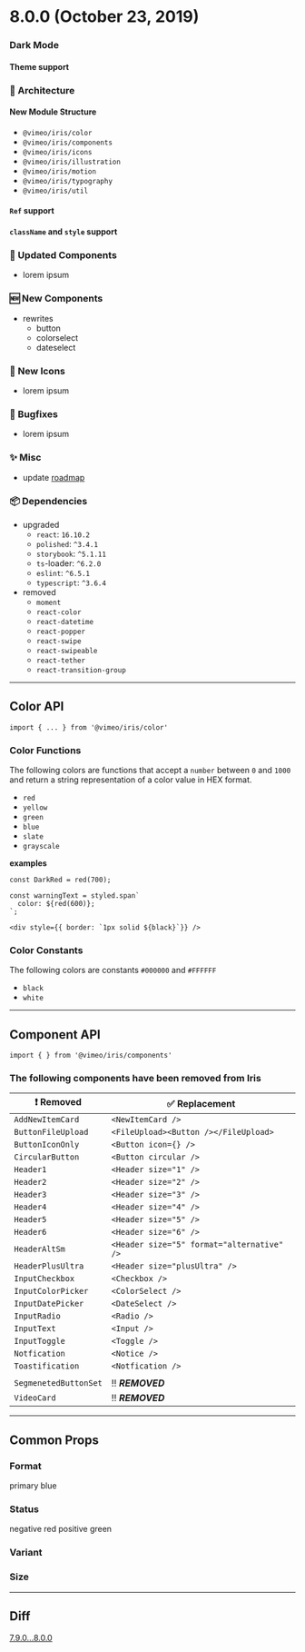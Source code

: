 # 8.0.0 (October 23, 2019)

### Dark Mode

#### Theme support


### 📐 Architecture

#### New Module Structure
- `@vimeo/iris/color`
- `@vimeo/iris/components`
- `@vimeo/iris/icons`
- `@vimeo/iris/illustration`
- `@vimeo/iris/motion`
- `@vimeo/iris/typography`
- `@vimeo/iris/util`

#### `Ref` support
#### `className` and `style` support

### :100: Updated Components
- lorem ipsum

### 🆕 New Components
- rewrites
    - button
    - colorselect
    - dateselect


### 🔻 New Icons
- lorem ipsum


### 🐛 Bugfixes
- lorem ipsum


### ✨ Misc
- update [roadmap](https://github.vimeows.com/Vimeo/iris/blob/master/ROADMAP.md)


### 📦 Dependencies
- upgraded
    - `react`: `16.10.2`
    - `polished`: `^3.4.1`
    - `storybook`: `^5.1.11`
    - `ts`-loader: `^6.2.0`
    - `eslint`: `^6.5.1`
    - `typescript`: `^3.6.4`
- removed
    - `moment`
    - `react-color`
    - `react-datetime`
    - `react-popper`
    - `react-swipe`
    - `react-swipeable`
    - `react-tether`
    - `react-transition-group`


----


## Color API

`import { ... } from '@vimeo/iris/color'`

### Color Functions
The following colors are functions that accept a `number` between `0` and `1000` and return a string representation of a color value in HEX format.
- `red`
- `yellow`
- `green`
- `blue`
- `slate`
- `grayscale`

**examples**
```tsx
const DarkRed = red(700);
```

```tsx
const warningText = styled.span`
  color: ${red(600)};
`;
```

```tsx
<div style={{ border: `1px solid ${black}`}} />
```

### Color Constants
The following colors are constants `#000000` and `#FFFFFF`
- `black`
- `white`


----


## Component API

`import { } from '@vimeo/iris/components'`

### The following components have been removed from Iris
| ❗️ Removed | ✅ Replacement |
| --- | --- |
| `AddNewItemCard` | `<NewItemCard />` |
| `ButtonFileUpload` | `<FileUpload><Button /></FileUpload>` |
| `ButtonIconOnly` | `<Button icon={} />` |
| `CircularButton` | `<Button circular />` |
| `Header1` | `<Header size="1" />` |
| `Header2` | `<Header size="2" />` |
| `Header3` | `<Header size="3" />` |
| `Header4` | `<Header size="4" />` |
| `Header5` | `<Header size="5" />` |
| `Header6` | `<Header size="6" />` |
| `HeaderAltSm` | `<Header size="5" format="alternative" />` |
| `HeaderPlusUltra` | `<Header size="plusUltra" />` |
| `InputCheckbox` | `<Checkbox />` |
| `InputColorPicker` | `<ColorSelect />` |
| `InputDatePicker` | `<DateSelect />` |
| `InputRadio` | `<Radio />` |
| `InputText` | `<Input />` |
| `InputToggle` | `<Toggle />` |
| `Notfication` | `<Notice />` |
| `Toastification` | `<Notfication />` |
|  |  |
| `SegmenetedButtonSet` | ‼️ **_REMOVED_** |
| `VideoCard` | ‼️ **_REMOVED_** |


----


## Common Props

### Format
primary blue

### Status
negative red
positive green

### Variant


### Size


----



## Diff
[7.9.0...8.0.0](
https://github.vimeows.com/Vimeo/iris/compare/7.9.0...8.0.0)